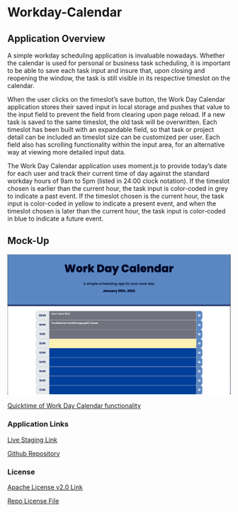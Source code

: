 # Workday-Calendar

## Application Overview

A simple workday scheduling application is invaluable nowadays. Whether the calendar is used for personal or business task scheduling, it is important to be able to save each task input and insure that, upon closing and reopening the window, the task is still visible in its respective timeslot on the calendar.

When the user clicks on the timeslot’s save button, the Work Day Calendar application stores their saved input in local storage and pushes that value to the input field to prevent the field from clearing upon page reload. If a new task is saved to the same timeslot, the old task will be overwritten. Each timeslot has been built with an expandable field, so that task or project detail can be included an timeslot size can be customized per user. Each field also has scrolling functionality within the input area, for an alternative way at viewing more detailed input data.

The Work Day Calendar application uses moment.js to provide today’s date for each user and track their current time of day against the standard workday hours of 9am to 5pm (listed in 24:00 clock notation). If the timeslot chosen is earlier than the current hour, the task input is color-coded in grey to indicate a past event. If the timeslot chosen is the current hour, the task input is color-coded in yellow to indicate a present event, and when the timeslot chosen is later than the current hour, the task input is color-coded in blue to indicate a future event.

## Mock-Up

![Static Image](https://github.com/jacih/Workday-Calendar/blob/1452e85634b5fb7b113be24d80e3359ca8bca6da/assets/images/Work%20Day%20Calendar%20mockup.png)

[Quicktime of Work Day Calendar functionality](https://github.com/jacih/Workday-Calendar/blob/2710da42532f1662f6b115c8e1d839f0344e7452/assets/images/WorkDay_Calendar_compressedVideo.mov)

### Application Links

[Live Staging Link](https://jacih.github.io/Workday-Calendar/)

[Github Repository](https://github.com/jacih/Workday-Calendar.git)

### License

[Apache License v2.0 Link](https://www.apache.org/licenses/LICENSE-2.0)

[Repo License File](https://github.com/jacih/Workday-Calendar/blob/20276f33e1d95da828f7bc268962228fdf743b14/LICENSE.txt)
